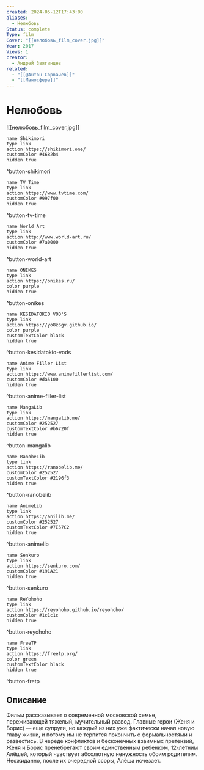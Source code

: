 ```yaml
---
created: 2024-05-12T17:43:00
aliases:
  - Нелюбовь
Status: complete
Type: film
Cover: "[[нелюбовь_film_cover.jpg]]"
Year: 2017
Views: 1
creator:
  - Андрей Звягинцев
related:
  - "[[@Антон Сорвачев]]"
  - "[[Маносфера]]"
---
```


# Нелюбовь

![[нелюбовь_film_cover.jpg]]


```button
name Shikimori
type link
action https://shikimori.one/
customColor #4682b4
hidden true
```
^button-shikimori

```button
name TV Time
type link
action https://www.tvtime.com/
customColor #997f00
hidden true
```
^button-tv-time

```button
name World Art
type link
action http://www.world-art.ru/
customColor #7a0000
hidden true
```
^button-world-art

```button
name ONIKES
type link
action https://onikes.ru/
color purple
hidden true
```
^button-onikes

```button
name KESIDATOKIO VOD'S
type link
action https://yo8z6gv.github.io/
color purple
customTextColor black
hidden true
```
^button-kesidatokio-vods

```button
name Anime Filler List
type link
action https://www.animefillerlist.com/
customColor #da5100
hidden true
```
^button-anime-filler-list

```button
name MangaLib
type link
action https://mangalib.me/
customColor #252527
customTextColor #b6720f
hidden true
```
^button-mangalib

```button
name RanobeLib
type link
action https://ranobelib.me/
customColor #252527
customTextColor #2196f3
hidden true
```
^button-ranobelib

```button
name AnimeLib
type link
action https://anilib.me/
customColor #252527
customTextColor #7E57C2
hidden true
```
^button-animelib

```button
name Senkuro
type link
action https://senkuro.com/
customColor #191A21
hidden true
```
^button-senkuro

```button
name ReYohoho
type link
action https://reyohoho.github.io/reyohoho/
customColor #1c1c1c
hidden true
```
^button-reyohoho

```button
name FreeTP
type link
action https://freetp.org/
color green
customTextColor black
hidden true
```
^button-fretp

## Описание

Фильм рассказывает о современной московской семье, переживающей тяжелый, мучительный развод. Главные герои (Женя и Борис) — еще супруги, но каждый из них уже фактически начал новую главу жизни, и потому им не терпится покончить с формальностями и развестись. В череде конфликтов и бесконечных взаимных претензий, Женя и Борис пренебрегают своим единственным ребенком, 12-летним Алёшей, который чувствует абсолютную ненужность обоим родителям. Неожиданно, после их очередной ссоры, Алёша исчезает.
